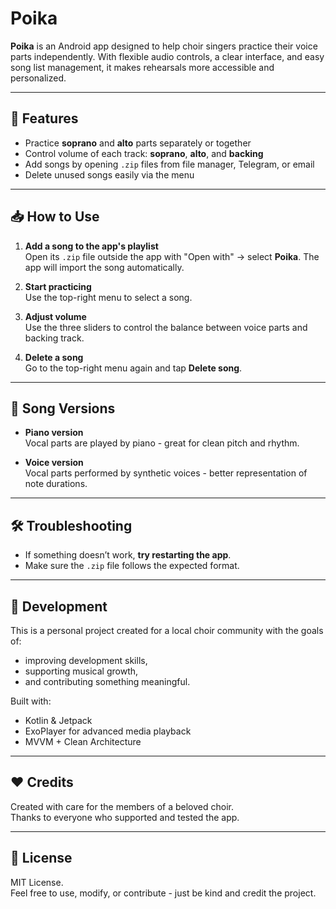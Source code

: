 # Poika

**Poika** is an Android app designed to help choir singers practice their voice parts independently.
With flexible audio controls, a clear interface, and easy song list management, 
it makes rehearsals more accessible and personalized.

---

## 🎵 Features

- Practice **soprano** and **alto** parts separately or together
- Control volume of each track: **soprano**, **alto**, and **backing**
- Add songs by opening `.zip` files from file manager, Telegram, or email
- Delete unused songs easily via the menu

---

## 📥 How to Use

1. **Add a song to the app's playlist**  
   Open its `.zip` file outside the app with "Open with" → select **Poika**. 
   The app will import the song automatically.

2. **Start practicing**  
   Use the top-right menu to select a song.

3. **Adjust volume**  
   Use the three sliders to control the balance between voice parts and backing track.

4. **Delete a song**  
   Go to the top-right menu again and tap **Delete song**.

---

## 🎼 Song Versions

- **Piano version**  
  Vocal parts are played by piano - great for clean pitch and rhythm.

- **Voice version**  
  Vocal parts performed by synthetic voices - better representation of note durations.

---

## 🛠 Troubleshooting

- If something doesn’t work, **try restarting the app**.
- Make sure the `.zip` file follows the expected format.

---

## 📁 Development

This is a personal project created for a local choir community with the goals of:
- improving development skills,
- supporting musical growth,
- and contributing something meaningful.

Built with:
- Kotlin & Jetpack
- ExoPlayer for advanced media playback
- MVVM + Clean Architecture

---

## ❤️ Credits

Created with care for the members of a beloved choir.  
Thanks to everyone who supported and tested the app.

---

## 📄 License

MIT License.  
Feel free to use, modify, or contribute - just be kind and credit the project.

